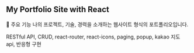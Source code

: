 ## My Portfolio Site with React

🌟 주요 기능
나의 프로젝트, 기술, 경력을 소개하는 웹사이트 형식의 포트폴리오입니다.


RESTful API, CRUD, react-router, react-icons, paging, popup, kakao 지도 api, 반응형 구현




